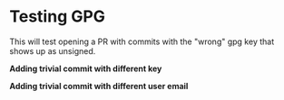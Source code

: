 # Testing GPG

This will test opening a PR with commits with the "wrong" gpg key that
shows up as unsigned.

**Adding trivial commit with different key**

**Adding trivial commit with different user email**
